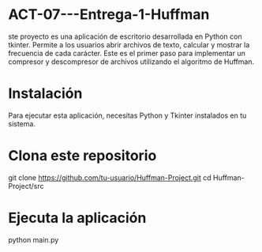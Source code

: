 # ACT-07---Entrega-1-Huffman
ste proyecto es una aplicación de escritorio desarrollada en Python con tkinter. Permite a los usuarios abrir archivos de texto, calcular y mostrar la frecuencia de cada carácter. Este es el primer paso para implementar un compresor y descompresor de archivos utilizando el algoritmo de Huffman.
# Instalación
Para ejecutar esta aplicación, necesitas Python y Tkinter instalados en tu sistema.

# Clona este repositorio
git clone https://github.com/tu-usuario/Huffman-Project.git
cd Huffman-Project/src

# Ejecuta la aplicación
python main.py
